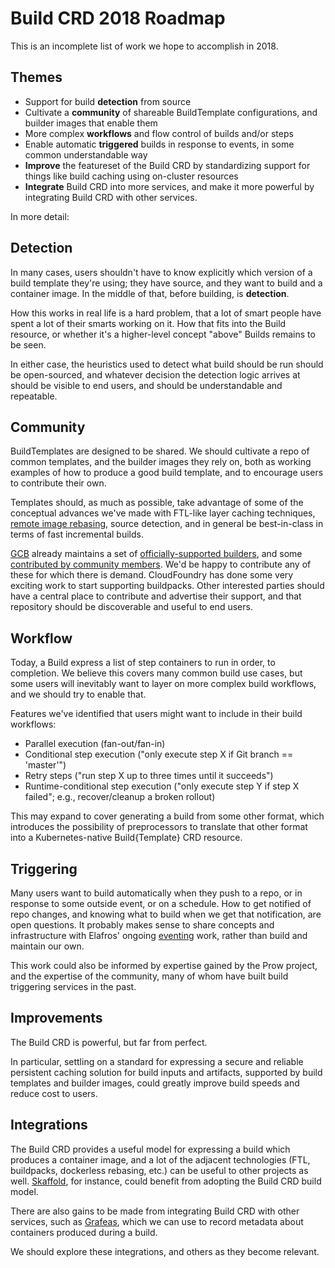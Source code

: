 # Build CRD 2018 Roadmap

This is an incomplete list of work we hope to accomplish in 2018.

## Themes

  * Support for build **detection** from source
  * Cultivate a **community** of shareable BuildTemplate configurations, and
    builder images that enable them
  * More complex **workflows** and flow control of builds and/or steps
  * Enable automatic **triggered** builds in response to events, in some common
    understandable way
  * **Improve** the featureset of the Build CRD by standardizing support for
    things like build caching using on-cluster resources
  * **Integrate** Build CRD into more services, and make it more powerful by
    integrating Build CRD with other services.

In more detail:

## Detection

In many cases, users shouldn't have to know explicitly which version of a build
template they're using; they have source, and they want to build and a
container image. In the middle of that, before building, is **detection**.

How this works in real life is a hard problem, that a lot of smart people have
spent a lot of their smarts working on it. How that fits into the Build
resource, or whether it's a higher-level concept "above" Builds remains to be
seen.

In either case, the heuristics used to detect what build should be run should
be open-sourced, and whatever decision the detection logic arrives at should be
visible to end users, and should be understandable and repeatable.

## Community

BuildTemplates are designed to be shared. We should cultivate a repo of common
templates, and the builder images they rely on, both as working examples of how
to produce a good build template, and to encourage users to contribute their
own.

Templates should, as much as possible, take advantage of some of the conceptual
advances we've made with FTL-like layer caching techniques, [remote image
rebasing](https://github.com/google/image-rebase), source detection, and in
general be best-in-class in terms of fast incremental builds.

[GCB](cloud.google.com/container-builder/docs) already maintains a set of
[officially-supported
builders](https://github.com/GoogleCloudPlatform/cloud-builders), and some
[contributed by community
members](https://github.com/GoogleCloudPlatform/cloud-builders-community). We'd
be happy to contribute any of these for which there is demand. CloudFoundry has
done some very exciting work to start supporting buildpacks. Other interested
parties should have a central place to contribute and advertise their support,
and that repository should be discoverable and useful to end users.

## Workflow

Today, a Build express a list of step containers to run in order, to
completion. We believe this covers many common build use cases, but some users
will inevitably want to layer on more complex build workflows, and we should
try to enable that.

Features we've identified that users might want to include in their build
workflows:

  * Parallel execution (fan-out/fan-in)
  * Conditional step execution ("only execute step X if Git branch ==
    'master'")
  * Retry steps ("run step X up to three times until it succeeds")
  * Runtime-conditional step execution ("only execute step Y if step X failed";
    e.g., recover/cleanup a broken rollout)

This may expand to cover generating a build from some other format, which
introduces the possibility of preprocessors to translate that other format into
a Kubernetes-native Build{Template} CRD resource.

## Triggering

Many users want to build automatically when they push to a repo, or in response
to some outside event, or on a schedule. How to get notified of repo changes,
and knowing what to build when we get that notification, are open questions. It
probably makes sense to share concepts and infrastructure with Elafros' ongoing
[eventing](https://github.com/elafros/eventing) work, rather than build and
maintain our own.

This work could also be informed by expertise gained by the Prow project, and
the expertise of the community, many of whom have built build triggering
services in the past.

## Improvements

The Build CRD is powerful, but far from perfect.

In particular, settling on a standard for expressing a secure and reliable
persistent caching solution for build inputs and artifacts, supported by build
templates and builder images, could greatly improve build speeds and reduce
cost to users.

## Integrations

The Build CRD provides a useful model for expressing a build which produces a
container image, and a lot of the adjacent technologies (FTL, buildpacks,
dockerless rebasing, etc.) can be useful to other projects as well.
[Skaffold](https://github.com/GoogleCloudPlatform/skaffold), for instance,
could benefit from adopting the Build CRD build model.

There are also gains to be made from integrating Build CRD with other services,
such as [Grafeas](https://grafeas.io), which we can use to record metadata
about containers produced during a build.

We should explore these integrations, and others as they become relevant.
